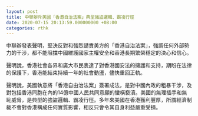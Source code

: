 ```yaml
---
layout: post
title: 中聯辦斥美國「香港自治法案」典型強盜邏輯、霸凌行徑
date: 2020-07-15 20:13:59.000000000 +08:00
categories: rthk
---
```


中聯辦發表聲明，堅決反對和強烈譴責美方的「香港自治法案」，強調任何外部勢力的干涉，都不能阻擋中國維護國家主權安全和香港長期繁榮穩定的決心和信心。

聲明說，香港社會各界和廣大市民表達了對香港國安法的擁護和支持，期盼在法律的保護下，香港能結束持續一年的社會動盪，儘快重回正軌。

聲明說，美國執意將「香港自由治法案」簽署成法，是對中國內政的粗暴干涉，及對包括香港同胞在內的14億中國人民共同意願的蠻橫褻瀆。美國的無理插手和無恥威脅，是典型的強盜邏輯、霸凌行徑。多年來美國在香港獲利豐厚，所謂經濟制裁不會對香港構成任何實質影響，相反只會令其自身利益嚴重受損。
